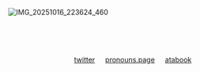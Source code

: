 ![IMG_20251016_223624_460](https://github.com/user-attachments/assets/605db081-9f41-427a-8ec0-992ceb007df6)


<p align="center">⠀⠀
<p align="center">
<p align="center">
 
　<p align="center">[twitter](https://x.com/catfriin)   [pronouns.page](https://en.pronouns.page/@catfrin)   [atabook](https://angelcrush.atabook.org)

<p align="center">⠀⠀
<p align="center">⠀⠀⠀
<p align="center">⠀⠀⠀⠀

